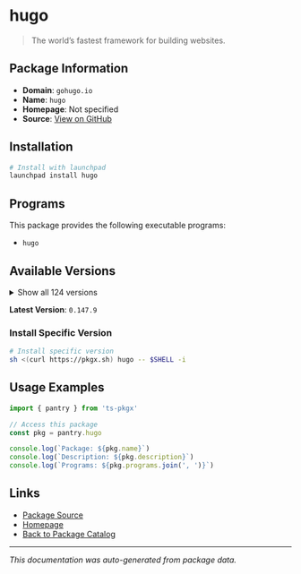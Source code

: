 # hugo

> The world’s fastest framework for building websites.

## Package Information

- **Domain**: `gohugo.io`
- **Name**: `hugo`
- **Homepage**: Not specified
- **Source**: [View on GitHub](https://github.com/pkgxdev/pantry/tree/main/projects/gohugo.io/package.yml)

## Installation

```bash
# Install with launchpad
launchpad install hugo
```

## Programs

This package provides the following executable programs:

- `hugo`

## Available Versions

<details>
<summary>Show all 124 versions</summary>

- `0.147.9`, `0.147.8`, `0.147.7`, `0.147.6`, `0.147.5`
- `0.147.4`, `0.147.3`, `0.147.2`, `0.147.1`, `0.147.0`
- `0.146.7`, `0.146.6`, `0.146.5`, `0.146.4`, `0.146.3`
- `0.146.2`, `0.146.1`, `0.146.0`, `0.145.0`, `0.144.2`
- `0.144.1`, `0.144.0`, `0.143.1`, `0.143.0`, `0.142.0`
- `0.141.0`, `0.140.2`, `0.140.1`, `0.140.0`, `0.139.5`
- `0.139.4`, `0.139.3`, `0.139.2`, `0.139.1`, `0.139.0`
- `0.138.0`, `0.137.1`, `0.137.0`, `0.136.5`, `0.136.4`
- `0.136.3`, `0.136.2`, `0.136.1`, `0.136.0`, `0.135.0`
- `0.134.3`, `0.134.2`, `0.134.1`, `0.134.0`, `0.133.1`
- `0.133.0`, `0.132.2`, `0.132.1`, `0.132.0`, `0.131.0`
- `0.130.0`, `0.129.0`, `0.128.2`, `0.128.1`, `0.128.0`
- `0.127.0`, `0.126.3`, `0.126.2`, `0.126.1`, `0.126.0`
- `0.125.7`, `0.125.6`, `0.125.5`, `0.125.4`, `0.125.3`
- `0.125.2`, `0.125.1`, `0.125.0`, `0.124.1`, `0.124.0`
- `0.123.8`, `0.123.7`, `0.123.6`, `0.123.5`, `0.123.4`
- `0.123.3`, `0.123.2`, `0.123.1`, `0.123.0`, `0.122.0`
- `0.121.2`, `0.121.1`, `0.121.0`, `0.120.4`, `0.120.3`
- `0.120.2`, `0.120.1`, `0.120.0`, `0.119.0`, `0.118.2`
- `0.118.1`, `0.118.0`, `0.116.1`, `0.116.0`, `0.115.4`
- `0.115.3`, `0.115.2`, `0.115.1`, `0.115.0`, `0.114.1`
- `0.114.0`, `0.113.0`, `0.112.7`, `0.112.6`, `0.112.5`
- `0.112.4`, `0.112.3`, `0.112.2`, `0.112.1`, `0.112.0`
- `0.111.3`, `0.111.2`, `0.111.1`, `0.111.0`, `0.109.0`
- `0.108.0`, `0.107.0`, `0.105.0`, `0.104.3`

</details>

**Latest Version**: `0.147.9`

### Install Specific Version

```bash
# Install specific version
sh <(curl https://pkgx.sh) hugo -- $SHELL -i
```

## Usage Examples

```typescript
import { pantry } from 'ts-pkgx'

// Access this package
const pkg = pantry.hugo

console.log(`Package: ${pkg.name}`)
console.log(`Description: ${pkg.description}`)
console.log(`Programs: ${pkg.programs.join(', ')}`)
```

## Links

- [Package Source](https://github.com/pkgxdev/pantry/tree/main/projects/gohugo.io/package.yml)
- [Homepage](#)
- [Back to Package Catalog](../../package-catalog.md)

---

*This documentation was auto-generated from package data.*
